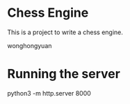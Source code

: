 # Chess Engine

This is a project to write a chess engine.

wonghongyuan

# Running the server
python3 -m http.server 8000
